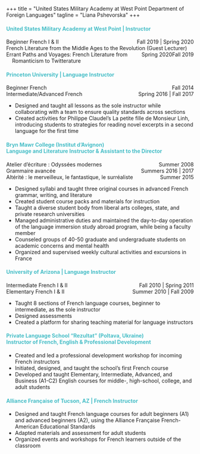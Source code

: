 +++
title = "United States Military Academy at West Point Department of Foreign Languages"
tagline = "Liana Pshevorska"
+++

#### <span style="color:#47bec7">United States Military Academy at West Point | Instructor</span>

Beginner French I & II  <span style="float:right;">Fall 2019 | Spring 2020</span>  
French Literature from the Middle Ages to the Revolution (Guest Lecturer) <span style="float:right;">Fall 2019</span>  
Errant Paths and Voyages: French Literature from <span style="float:right;">Spring 2020</span>  
&nbsp;&nbsp;&nbsp;&nbsp;Romanticism to Twitterature 

#### <span style="color:#47bec7">Princeton University | Language Instructor</span>

Beginner French <span style="float:right;">Fall 2014</span>  
Intermediate/Advanced French <span style="float:right;">Spring 2016 | Fall 2017</span>
 
- Designed and taught all lessons as the sole instructor while collaborating with a team to ensure quality standards across sections
- Created activities for Philippe Claudel’s La petite fille de Monsieur Linh, introducing students to strategies for reading novel excerpts in a second language for the first time

#### <span style="color:#47bec7">Bryn Mawr College (Institut d’Avignon)<br>Language and Literature Instructor & Assistant to the Director</span>

Atelier d’écriture : Odyssées modernes <span style="float:right;">Summer 2008</span>   
Grammaire avancée <span style="float:right;">Summers 2016 | 2017</span>   
Altérité : le merveilleux, le fantastique, le surréaliste <span style="float:right;">Summer 2015</span>   

- Designed syllabi and taught three original courses in advanced French grammar, writing, and literature
- Created student course packs and materials for instruction
- Taught a diverse student body from liberal arts colleges, state, and private research universities
- Managed administrative duties and maintained the day-to-day operation of the language immersion study abroad program, while being a faculty member
- Counseled groups of 40-50 graduate and undergraduate students on academic concerns and mental health
- Organized and supervised weekly cultural activities and excursions in France

#### <span style="color:#47bec7">University of Arizona | Language Instructor</span>

Intermediate French I & II <span style="float:right;">Fall 2010 | Spring 2011</span>  
Elementary French I & II <span style="float:right;">Summer 2010 | Fall 2009</span>

- Taught 8 sections of French language courses, beginner to intermediate, as the sole instructor
- Designed assessments
- Created a platform for sharing teaching material for language instructors
 
#### <span style="color:#47bec7">Private Language School “Rezultat” (Poltava, Ukraine)<br>Instructor of French, English & Professional Development</span>

- Created and led a professional development workshop for incoming French instructors
- Initiated, designed, and taught the school’s first French course
- Developed and taught Elementary, Intermediate, Advanced, and Business (A1-C2) English courses for middle-, high-school, college, and adult students

#### <span style="color:#47bec7">Alliance Française of Tucson, AZ | French Instructor</span>

- Designed and taught French language courses for adult beginners (A1) and advanced beginners (A2), using the Alliance Française French-American Educational Standards
- Adapted materials and assessment for adult students
- Organized events and workshops for French learners outside of the classroom
